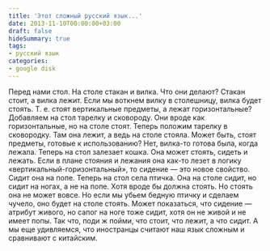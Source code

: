 ```yaml
---
title: 'Этот сложный русский язык...⁠⁠'
date: 2013-11-10T00:00:00+03:00
draft: false
hideSummary: true
tags:
- русский язык
categories:
- google disk
---
```


Перед нами стол. На столе стакан и вилка. Что они делают? Стакан стоит, а вилка лежит. Если мы воткнем вилку в столешницу, вилка будет стоять. Т. е. стоят вертикальные предметы, а лежат горизонтальные? Добавляем на стол тарелку и сковороду. Они вроде как горизонтальные, но на столе стоят. Теперь положим тарелку в сковородку. Там она лежит, а ведь на столе стояла. Может быть, стоят предметы, готовые к использованию? Нет, вилка-то готова была, когда лежала. Теперь на стол залезает кошка. Она может стоять, сидеть и лежать. Если в плане стояния и лежания она как-то лезет в логику «вертикальный-горизонтальный», то сидение — это новое свойство. Сидит она на попе. Теперь на стол села птичка. Она на столе сидит, но сидит на ногах, а не на попе. Хотя вроде бы должна стоять. Но стоять она не может вовсе. Но если мы убьем бедную птичку и сделаем чучело, оно будет на столе стоять. Может показаться, что сидение — атрибут живого, но сапог на ноге тоже сидит, хотя он не живой и не имеет попы. Так что, поди ж пойми, что стоит, что лежит, а что сидит. А мы еще удивляемся, что иностранцы считают наш язык сложным и сравнивают с китайским.
